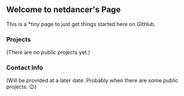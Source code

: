 ## Welcome to netdancer's Page

This is a **tiny* page to just get things started here on _GitHub_.

### Projects

(There are no public projects yet.)

### Contact Info

(Will be provided at a later date.  Probably when there are some public projects. 😉)
